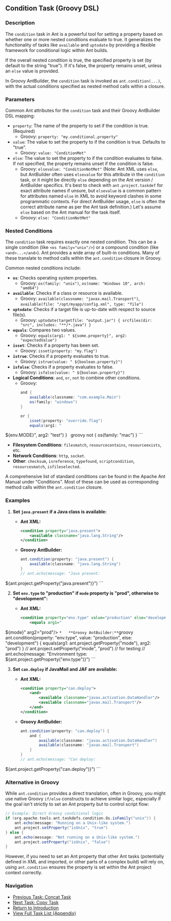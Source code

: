 ## Condition Task (Groovy DSL)

### Description

The `condition` task in Ant is a powerful tool for setting a property based on whether one or more nested conditions evaluate to true. It generalizes the functionality of tasks like `available` and `uptodate` by providing a flexible framework for conditional logic within Ant builds.

If the overall nested condition is true, the specified property is set (by default to the string "true"). If it's false, the property remains unset, unless an `else` value is provided.

In Groovy AntBuilder, the `condition` task is invoked as `ant.condition(...)`, with the actual conditions specified as nested method calls within a closure.

### Parameters

Common Ant attributes for the `condition` task and their Groovy AntBuilder DSL mapping:

*   `property`: The name of the property to set if the condition is true. (Required)
    *   Groovy: `property: "my.conditional.property"`
*   `value`: The value to set the property to if the condition is true. Defaults to "true".
    *   Groovy: `value: "ConditionMet"`
*   `else`: The value to set the property to if the condition evaluates to false. If not specified, the property remains unset if the condition is false.
    *   Groovy: `elsevalue: "ConditionNotMet"` (Note: Ant XML uses `else`, but AntBuilder often uses `elsevalue` for this attribute in the `condition` task, or it might be directly `else` depending on the Ant version / AntBuilder specifics. It's best to check with `ant.project.taskdef` for exact attribute names if unsure, but `elsevalue` is a common pattern for attributes named `else` in XML to avoid keyword clashes in some programmatic contexts. For direct AntBuilder usage, `else` is often the correct attribute name as per the Ant task definition.) Let's assume `else` based on the Ant manual for the task itself.
    *   Groovy: `else: "ConditionNotMet"`

### Nested Conditions

The `condition` task requires exactly one nested condition. This can be a single condition (like `<os family="unix"/>`) or a compound condition (like `<and>...</and>`). Ant provides a wide array of built-in conditions. Many of these translate to method calls within the `ant.condition` closure in Groovy.

Common nested conditions include:

*   **`os`**: Checks operating system properties.
    *   Groovy: `os(family: "unix")`, `os(name: "Windows 10", arch: "amd64")`
*   **`available`**: Checks if a class or resource is available.
    *   Groovy: `available(classname: "javax.mail.Transport")`, `available(file: "/opt/myapp/config.xml", type: "file")`
*   **`uptodate`**: Checks if a target file is up-to-date with respect to source file(s).
    *   Groovy: `uptodate(targetfile: "output.jar") { srcfiles(dir: "src", includes: "**/*.java") }`
*   **`equals`**: Compares two values.
    *   Groovy: `equals(arg1: "
${some.property}", arg2: "expectedValue")`
*   **`isset`**: Checks if a property has been set.
    *   Groovy: `isset(property: "my.flag")`
*   **`istrue`**: Checks if a property evaluates to true.
    *   Groovy: `istrue(value: "
${boolean.property}")`
*   **`isfalse`**: Checks if a property evaluates to false.
    *   Groovy: `isfalse(value: "
${boolean.property}")`
*   **Logical Conditions**: `and`, `or`, `not` to combine other conditions.
    *   Groovy:
        ```groovy
        and {
            available(classname: "com.example.Main")
            os(family: "windows")
        }
        ```
        ```groovy
        or {
            isset(property: "override.flag")
            equals(arg1: "
${env.MODE}", arg2: "test")
        }
        ```
        ```groovy
        not {
            os(family: "mac")
        }
        ```
*   **Filesystem Conditions**: `filesmatch`, `resourcecontains`, `resourceexists`, etc.
*   **Network Conditions**: `http`, `socket`.
*   **Other**: `checksum`, `isreference`, `typefound`, `scriptcondition`, `resourcesmatch`, `isfileselected`.

A comprehensive list of standard conditions can be found in the Apache Ant Manual under "Conditions". Most of these can be used as corresponding method calls within the `ant.condition` closure.

### Examples

1.  **Set `java.present` if a Java class is available:**

    *   **Ant XML:**
        ```xml
        <condition property="java.present">
            <available classname="java.lang.String"/>
        </condition>
        ```
    *   **Groovy AntBuilder:**
        ```groovy
        ant.condition(property: "java.present") {
            available(classname: "java.lang.String")
        }
        // ant.echo(message: "Java present: 
${ant.project.getProperty("java.present")}")
        ```

2.  **Set `env.type` to "production" if `mode` property is "prod", otherwise to "development":**

    *   **Ant XML:**
        ```xml
        <condition property="env.type" value="production" else="development">
            <equals arg1="
${mode}" arg2="prod"/>
        </condition>
        ```
    *   **Groovy AntBuilder:**
        ```groovy
        ant.condition(property: "env.type", value: "production", else: "development") {
            equals(arg1: ant.project.getProperty("mode"), arg2: "prod")
        }
        // ant.project.setProperty("mode", "prod") // for testing
        // ant.echo(message: "Environment type: 
${ant.project.getProperty("env.type")}")
        ```

3.  **Set `can.deploy` if JavaMail and JAF are available:**

    *   **Ant XML:**
        ```xml
        <condition property="can.deploy">
            <and>
                <available classname="javax.activation.DataHandler"/>
                <available classname="javax.mail.Transport"/>
            </and>
        </condition>
        ```
    *   **Groovy AntBuilder:**
        ```groovy
        ant.condition(property: "can.deploy") {
            and {
                available(classname: "javax.activation.DataHandler")
                available(classname: "javax.mail.Transport")
            }
        }
        // ant.echo(message: "Can deploy: 
${ant.project.getProperty("can.deploy")}")
        ```

### Alternative in Groovy

While `ant.condition` provides a direct translation, often in Groovy, you might use native Groovy `if/else` constructs to achieve similar logic, especially if the goal isn't strictly to set an Ant property but to control script flow:

```groovy
// Example: Direct Groovy conditional logic
if (org.apache.tools.ant.taskdefs.condition.Os.isFamily("unix")) {
    ant.echo(message: "Running on a Unix-like system.")
    ant.project.setProperty("isUnix", "true")
} else {
    ant.echo(message: "Not running on a Unix-like system.")
    ant.project.setProperty("isUnix", "false")
}
```
However, if you need to set an Ant property that other Ant tasks (potentially defined in XML and imported, or other parts of a complex build) will rely on, using `ant.condition` ensures the property is set within the Ant project context correctly.

### Navigation

*   [Previous Task: Concat Task](Concat_Task_Groovy.md)
*   [Next Task: Copy Task](Copy_Task_Groovy.md)
*   [Return to Introduction](00-Introduction_Groovy_Ant_Manual.md)
*   [View Full Task List (Appendix)](Appendix_A_Ant_XML_to_Groovy_Mapping.md)
